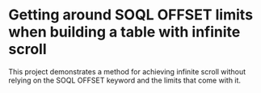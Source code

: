 # Getting around SOQL OFFSET limits when building a table with infinite scroll
This project demonstrates a method for achieving infinite scroll without relying on the SOQL OFFSET keyword and the limits that come with it.
